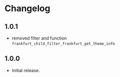 # Changelog

## 1.0.1
 * removed filter and function `frankfurt_child_filter_frankfurt_get_theme_info`

## 1.0.0
 * Initial release.